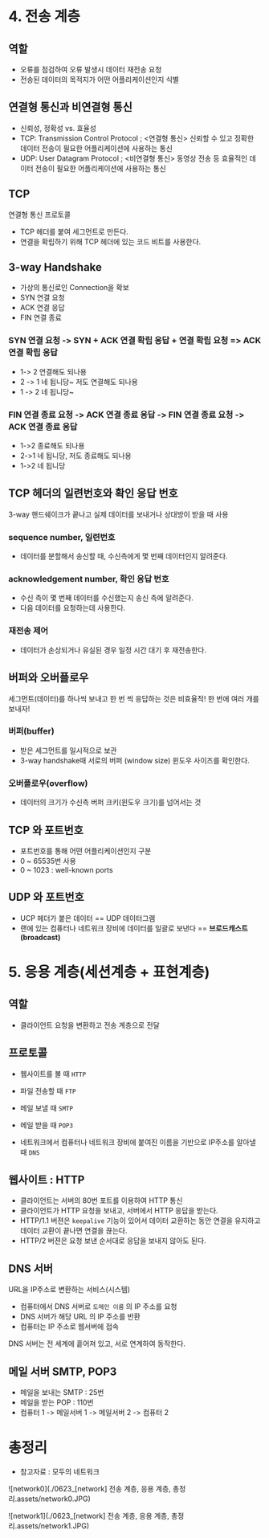 # 4. 전송 계층

## 역할

- 오류를 점검하여 오류 발생시 데이터 재전송 요청
- 전송된 데이터의 목적지가 어떤 어플리케이션인지 식별



## 연결형 통신과 비연결형 통신

- 신뢰성, 정확성 vs. 효율성
- TCP: Transmission Control Protocol ; <연결형 통신> 신뢰할 수 있고 정확한 데이터 전송이 필요한 어플리케이션에 사용하는 통신
- UDP: User Datagram Protocol ; <비연결형 통신> 동영상 전송 등 효율적인 데이터 전송이 필요한 어플리케이션에 사용하는 통신



## TCP

연결형 통신 프로토콜

- TCP 헤더를 붙여 세그먼트로 만든다.
- 연결을 확립하기 위해 TCP 헤더에 있는 코드 비트를 사용한다.



## 3-way Handshake

- 가상의 통신로인 Connection을 확보
- SYN 연결 요청
- ACK 연결 응답
- FIN 연결 종료



### SYN 연결 요청 -> SYN + ACK 연결 확립 응답 + 연결 확립 요청 => ACK 연결 확립 응답

- 1-> 2 연결해도 되나용
- 2 -> 1 네 됩니당~ 저도 연결해도 되나용
- 1 -> 2 네 됩니당~



### FIN 연결 종료 요청 -> ACK 연결 종료 응답 -> FIN 연결 종료 요청 -> ACK 연결 종료 응답

- 1->2 종료해도 되나용
- 2->1 네 됩니당, 저도 종료해도 되나용
- 1->2 네 됩니당



## TCP 헤더의 일련번호와 확인 응답 번호

3-way 핸드쉐이크가 끝나고 실제 데이터를 보내거나 상대방이 받을 때 사용

### sequence number, 일련번호

- 데이터를 분할해서 송신할 때, 수신측에게 몇 번째 데이터인지 알려준다.

### acknowledgement number, 확인 응답 번호

- 수신 측이 몇 번째 데이터를 수신했는지 송신 측에 알려준다.
- 다음 데이터를 요청하는데 사용한다.

### 재전송 제어

- 데이터가 손상되거나 유실된 경우 일정 시간 대기 후 재전송한다.



## 버퍼와 오버플로우

세그먼트(데이터)를 하나씩 보내고 한 번 씩 응답하는 것은 비효율적! 한 번에 여러 개를 보내자!

### 버퍼(buffer)

- 받은 세그먼트를 일시적으로 보관
- 3-way handshake때 서로의 버퍼 (window size) 윈도우 사이즈를 확인한다.

### 오버플로우(overflow)

- 데이터의 크기가 수신측 버퍼 크키(윈도우 크기)를 넘어서는 것





## TCP 와 포트번호

- 포트번호를 통해 어떤 어플리케이션인지 구분
- 0 ~ 65535번 사용
- 0 ~ 1023 : well-known ports



## UDP 와 포트번호

- UCP 헤더가 붙은 데이터 == UDP 데이터그램
- 랜에 있는 컴퓨터나 네트워크 장비에 데이터를 일괄로 보낸다 == **브로드캐스트(broadcast)**







# 5. 응용 계층(세션계층 + 표현계층)

## 역할

- 클라이언트 요청을 변환하고 전송 계층으로 전달



## 프로토콜

- 웹사이트를 볼 때 `HTTP`
- 파일 전송할 때 `FTP`
- 메일 보낼 때 `SMTP` 

- 메일 받을 때 `POP3` 
- 네트워크에서 컴퓨터나 네트워크 장비에 붙여진 이름을 기반으로 IP주소를 알아낼 때 `DNS` 



## 웹사이트 : HTTP

- 클라이언트는 서버의 80번 포트를 이용하여 HTTP 통신
- 클라이언트가 HTTP 요청을 보내고, 서버에서 HTTP 응답을 받는다.
- HTTP/1.1 버젼은 `keepalive` 기능이 있어서 데이터 교환하는 동안 연결을 유지하고 데이터 교환이 끝나면 연결을 끊는다.
- HTTP/2 버젼은 요청 보낸 순서대로 응답을 보내지 않아도 된다.



## DNS 서버

URL을 IP주소로 변환하는 서비스(시스템)

- 컴퓨터에서 DNS 서버로 `도메인 이름` 의 IP 주소를 요청
- DNS 서버가 해당 URL 의 IP 주소를 반환
- 컴퓨터는 IP 주소로 웹서버에 접속

DNS 서버는 전 세계에 흩어져 있고, 서로 연계하여 동작한다.



## 메일 서버 SMTP, POP3

- 메일을 보내는 SMTP : 25번
- 메일을 받는 POP : 110번
- 컴퓨터 1 -> 메일서버 1 -> 메일서버 2 -> 컴퓨터 2



# 총정리

- 참고자료 : 모두의 네트워크




![network0](./0623_[network] 전송 계층, 응용 계층, 총정리.assets/network0.JPG)

![network1](./0623_[network] 전송 계층, 응용 계층, 총정리.assets/network1.JPG)
